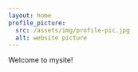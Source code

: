 ```yaml
---
layout: home
profile_picture:
  src: /assets/img/profile-pic.jpg
  alt: website picture
---
```


<p>
  Welcome to mysite!
</p>

